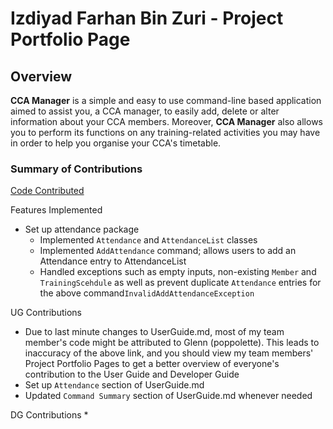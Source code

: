# Izdiyad Farhan Bin Zuri - Project Portfolio Page

## Overview

**CCA Manager** is a simple and easy to use command-line based application aimed to assist you, a CCA manager, to easily add, delete or alter information about your
CCA members. Moreover, **CCA Manager** also allows you to perform its functions on any training-related activities
you may have in order to help you organise your CCA's timetable.

### Summary of Contributions

[Code Contributed](https://nus-cs2113-ay2122s1.github.io/tp-dashboard/?search=izdiyadfrhn&sort=groupTitle&sortWithin=title&timeframe=commit&mergegroup=&groupSelect=groupByRepos&breakdown=true&checkedFileTypes=docs~functional-code~test-code~other&since=2021-09-25&tabOpen=true&tabType=authorship&tabAuthor=izdiyadfrhn&tabRepo=AY2122S1-CS2113T-F12-4%2Ftp%5Bmaster%5D&authorshipIsMergeGroup=false&authorshipFileTypes=docs~functional-code~test-code~other&authorshipIsBinaryFileTypeChecked=false)

Features Implemented
* Set up attendance package
    * Implemented `Attendance` and `AttendanceList` classes
    * Implemented `AddAttendance` command; allows users to add an Attendance entry to AttendanceList
    * Handled exceptions such as empty inputs, non-existing `Member` and `TrainingScehdule` as well as prevent duplicate `Attendance` entries for the above command`InvalidAddAttendanceException`


UG Contributions
* Due to last minute changes to UserGuide.md, most of my team member's code might be attributed to Glenn (poppolette). This leads to inaccuracy of the above link, and you should view my team members' Project Portfolio Pages to get a better overview of everyone's contribution to the User Guide and Developer Guide
* Set up `Attendance` section of UserGuide.md
* Updated `Command Summary` section of UserGuide.md whenever needed

DG Contributions
* 